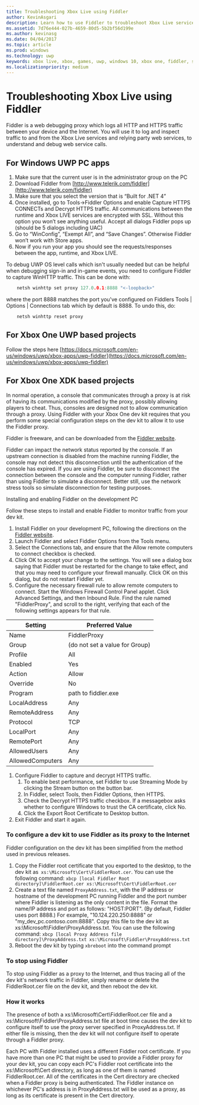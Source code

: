 ```yaml
---
title: Troubleshooting Xbox Live using Fiddler
author: KevinAsgari
description: Learn how to use Fiddler to troubleshoot Xbox Live service calls.
ms.assetid: 7d76e444-027b-4659-80d5-5b2bf56d199e
ms.author: kevinasg
ms.date: 04/04/2017
ms.topic: article
ms.prod: windows
ms.technology: uwp
keywords: xbox live, xbox, games, uwp, windows 10, xbox one, fiddler, service calls, troubleshoot
ms.localizationpriority: medium
---
```


# Troubleshooting Xbox Live using Fiddler

Fiddler is a web debugging proxy which logs all HTTP and HTTPS traffic between your device and the Internet. You will use it to log and inspect traffic to and from the Xbox Live services and relying party web services, to understand and debug web service calls.

## For Windows UWP PC apps

1. Make sure that the current user is in the administrator group on the PC
1. Download Fiddler from [http://www.telerik.com/fiddler](http://www.telerik.com/fiddler)
1. Make sure that you select the version that is “Built for .NET 4”
1. Once installed, go to Tools->Fiddler Options and enable Capture HTTPS CONNECTs and Decrypt HTTPS traffic.  All communications between the runtime and Xbox LIVE services are encrypted with SSL.  Without this option you won’t see anything useful.  Accept all dialogs Fiddler pops up (should be 5 dialogs including UAC)
1. Go to “WinConfig”, “Exempt All”, and “Save Changes”.  Otherwise Fiddler won’t work with Store apps.
1. Now if you run your app you should see the requests/responses between the app, runtime, and Xbox LIVE.

To debug UWP OS level calls which isn't usually needed but can be helpful when debugging sign-in and in-game events, you need to configure Fiddler to capture WinHTTP traffic.
This can be done with:
```cpp
    netsh winhttp set proxy 127.0.0.1:8888 "<-loopback>"
```
where the port 8888 matches the port you've configured on Fiddlers Tools | Options | Connections tab which by default is 8888.
To undo this, do:
```cpp
    netsh winhttp reset proxy
```

## For Xbox One UWP based projects

Follow the steps here [https://docs.microsoft.com/en-us/windows/uwp/xbox-apps/uwp-fiddler](https://docs.microsoft.com/en-us/windows/uwp/xbox-apps/uwp-fiddler)

## For Xbox One XDK based projects

In normal operation, a console that communicates through a proxy is at risk of having its communications modified by the proxy, possibly allowing players to cheat. Thus, consoles are designed not to allow communication through a proxy. Using Fiddler with your Xbox One dev kit requires that you perform some special configuration steps on the dev kit to allow it to use the Fiddler proxy.

Fiddler is freeware, and can be downloaded from the [Fiddler website](http://www.telerik.com/fiddler/).

Fiddler can impact the network status reported by the console. If an upstream connection is disabled from the machine running Fiddler, the console may not detect this disconnection until the authentication of the console has expired. If you are using Fiddler, be sure to disconnect the connection between the console and the computer running Fiddler, rather than using Fiddler to simulate a disconnect. Better still, use the network stress tools so simulate disconnection for testing purposes.

Installing and enabling Fiddler on the development PC

Follow these steps to install and enable Fiddler to monitor traffic from your dev kit.

1. Install Fiddler on your development PC, following the directions on the [Fiddler website](http://www.telerik.com/fiddler/).
1. Launch Fiddler and select Fiddler Options from the Tools menu.
1. Select the Connections tab, and ensure that the Allow remote computers to connect checkbox is checked.
1. Click OK to accept your change to the settings. You will see a dialog box saying that Fiddler must be restarted for the change to take effect, and that you may need to configure your firewall manually. Click OK on this dialog, but do not restart Fiddler yet.
1. Configure the necessary firewall rule to allow remote computers to connect. Start the Windows Firewall Control Panel applet. Click Advanced Settings, and then Inbound Rule. Find the rule named "FiddlerProxy", and scroll to the right, verifying that each of the following settings appears for that rule.

| Setting          | Preferred Value                |
|------------------|--------------------------------|
| Name             | FiddlerProxy                   |
| Group            | (do not set a value for Group) |
| Profile          | All                            |
| Enabled          | Yes                            |
| Action           | Allow                          |
| Override         | No                             |
| Program          | path to fiddler.exe            |
| LocalAddress     | Any                            |
| RemoteAddress    | Any                            |
| Protocol         | TCP                            |
| LocalPort        | Any                            |
| RemotePort       | Any                            |
| AllowedUsers     | Any                            |
| AllowedComputers | Any                            |


1. Configure Fiddler to capture and decrypt HTTPS traffic.
	1. To enable best performance, set Fiddler to use Streaming Mode by clicking the Stream button on the button bar.
	1. In Fiddler, select Tools, then Fiddler Options, then HTTPS.
	1. Check the Decrypt HTTPS traffic checkbox. If a messagebox asks whether to configure Windows to trust the CA certificate, click No.
	1. Click the Export Root Certificate to Desktop button.
1. Exit Fiddler and start it again.

### To configure a dev kit to use Fiddler as its proxy to the Internet
Fiddler configuration on the dev kit has been simplified from the method used in previous releases.

1. Copy the Fiddler root certificate that you exported to the desktop, to the dev kit as``` xs:\Microsoft\Cert\FiddlerRoot.cer```.  You can use the following command:  ```xbcp [local Fiddler Root directory]\FiddlerRoot.cer xs:\Microsoft\Cert\FiddlerRoot.cer```
1. Create a text file named ```ProxyAddress.txt```, with the IP address or hostname of the development PC running Fiddler and the port number where Fiddler is listening as the only content in the file. Format the name/IP address and port as follows: "HOST:PORT". (By default, Fiddler uses port 8888.) For example, "10.124.220.250:8888" or "my_dev_pc.contoso.com:8888". Copy this file to the dev kit as xs:\Microsoft\Fiddler\ProxyAddress.txt.  You can use the following command:  ```xbcp [local Proxy Address file directory]\ProxyAddress.txt xs:\Microsoft\Fiddler\ProxyAddress.txt```
1. Reboot the dev kit by typing ```xbreboot``` into the command prompt

### To stop using Fiddler

To stop using Fiddler as a proxy to the Internet, and thus tracing all of the dev kit's network traffic in Fiddler, simply rename or delete the FiddlerRoot.cer file on the dev kit, and then reboot the dev kit.

### How it works

The presence of both a xs:\Microsoft\Cert\FiddlerRoot.cer file and a xs:\Microsoft\Fiddler\ProxyAddress.txt file at boot time causes the dev kit to configure itself to use the proxy server specified in ProxyAddress.txt. If either file is missing, then the dev kit will not configure itself to operate through a Fiddler proxy.

Each PC with Fiddler installed uses a different Fiddler root certificate. If you have more than one PC that might be used to provide a Fiddler proxy for your dev kit, you can copy each PC's Fiddler root certificate into the xs:\Microsoft\Cert directory, as long as one of them is named FiddlerRoot.cer. All of the certificates in the Cert directory are checked when a Fiddler proxy is being authenticated. The Fiddler instance on whichever PC's address is in ProxyAddress.txt will be used as a proxy, as long as its certificate is present in the Cert directory.
